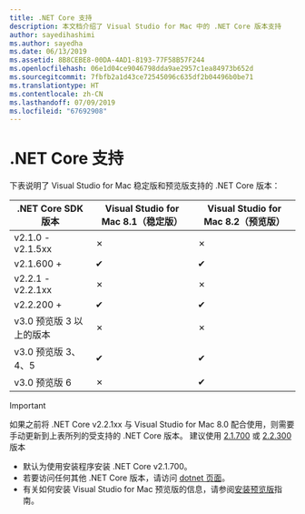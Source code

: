 ```yaml
---
title: .NET Core 支持
description: 本文档介绍了 Visual Studio for Mac 中的 .NET Core 版本支持
author: sayedihashimi
ms.author: sayedha
ms.date: 06/13/2019
ms.assetid: 8B8CEBE8-00DA-4AD1-8193-77F58B57F244
ms.openlocfilehash: 06e1d04ce9046798dda9ae2957c1ea84973b652d
ms.sourcegitcommit: 7fbfb2a1d43ce72545096c635df2b04496b0be71
ms.translationtype: HT
ms.contentlocale: zh-CN
ms.lasthandoff: 07/09/2019
ms.locfileid: "67692908"
---
```

# <a name="net-core-support"></a>.NET Core 支持

下表说明了 Visual Studio for Mac 稳定版和预览版支持的 .NET Core 版本：

.NET Core SDK 版本  |Visual Studio for Mac 8.1（稳定版）  |Visual Studio for Mac 8.2（预览版）  |
|---------|---------|---------|
|v2.1.0 - v2.1.5xx    |✗|✗|
|v2.1.600 +     |✔︎|✔︎|
|v2.2.1 - v2.2.1xx|✗|✗|
|v2.2.200 + |✔︎| ✔︎ |
|v3.0 预览版 3 以上的版本 |✗|✗|
|v3.0 预览版 3、4、5 |✔︎|✔︎ |
|v3.0 预览版 6 |✗|✔︎ |

> [!IMPORTANT]
> 如果之前将 .NET Core v2.2.1xx 与 Visual Studio for Mac 8.0 配合使用，则需要手动更新到上表所列的受支持的 .NET Core 版本。 建议使用 [2.1.700](https://dotnet.microsoft.com/download/dotnet-core/2.1) 或 [2.2.300](https://dotnet.microsoft.com/download/dotnet-core/2.2) 版本

* 默认为使用安装程序安装 .NET Core v2.1.700。
* 若要访问任何其他 .NET Core 版本，请访问 [dotnet 页面](https://dotnet.microsoft.com/download/dotnet-core)。
* 有关如何安装 Visual Studio for Mac 预览版的信息，请参阅[安装预览版](https://docs.microsoft.com/visualstudio/mac/install-preview)指南。
